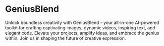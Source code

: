 # GeniusBlend
Unlock boundless creativity with GeniusBlend – your all-in-one AI-powered toolkit for crafting captivating images, dynamic videos, inspiring text, and elegant code. Elevate your projects, amplify ideas, and embrace the genius within. Join us in shaping the future of creative expression.
